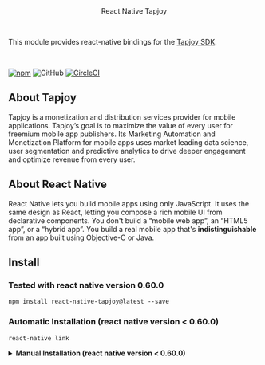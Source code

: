 <p>&nbsp;</p>
<p align="center">
  <p align='center'>React Native Tapjoy</p>
</p>
<p>&nbsp;</p>

<p>

This module provides react-native bindings for the [Tapjoy SDK](https://home.tapjoy.com/developers/).

</p>

<p>&nbsp;</p>

[![npm](https://img.shields.io/npm/v/react-native-tapjoy.svg?style=flat-square)](http://npm.im/react-native-tapjoy)
![GitHub](https://img.shields.io/github/license/reime005/react-native-tapjoy.svg?style=flat-square)
[![CircleCI](https://circleci.com/gh/reime005/react-native-tapjoy.svg?style=svg)](https://circleci.com/gh/reime005/react-native-tapjoy)

## About Tapjoy

Tapjoy is a monetization and distribution services provider for mobile applications. Tapjoy’s goal is to maximize the value of every user for freemium mobile app publishers. Its Marketing Automation and Monetization Platform for mobile apps uses market leading data science, user segmentation and predictive analytics to drive deeper engagement and optimize revenue from every user.

## About React Native

React Native lets you build mobile apps using only JavaScript. It uses the same design as React, letting you compose a rich mobile UI from declarative components. You don't build a “mobile web app”, an “HTML5 app”, or a “hybrid app”. You build a real mobile app that's __indistinguishable__ from an app built using Objective-C or Java.

## Install

### Tested with react native version 0.60.0

    npm install react-native-tapjoy@latest --save

### Automatic Installation (react native version < 0.60.0)

    react-native link

<details>
<summary>
<b>
Manual Installation (react native version < 0.60.0)
</b>
</summary>

#### iOS

1. In the XCode's "Project navigator", right click on your project's Libraries folder ➜ `Add Files to <...>`
2. Go to `node_modules` ➜ `react-native-tapjoy` ➜ `ios` ➜ select `RNTapjoy.xcodeproj`
3. Add `libRNTapjoy.a` to `Build Phases -> Link Binary With Libraries`
4. Add the Tapjoy SDK to your XCode project as described on the Tapjoy website

Alertnatively, you may use the podspec file:

```
  ...
  pod 'RNTapjoy', :path => '../node_modules/react-native-tapjoy'
  ...
```

NOTE: You have to manually integrate the Push notifications feature as described on the Tapjoy website, because it requires access to the didFinishLaunchingWithOptions:` method in your application’s app delegate file.

#### Android

1. Add the following lines to `android/settings.gradle`:
    ```gradle
    include ':react-native-tapjoy'
    project(':react-native-tapjoy').projectDir = new File(rootProject.projectDir, '../node_modules/react-native-tapjoy/android')

2. Update the android build tools version to `3.4.1` in `android/build.gradle`:
    ```gradle
    buildscript {
        ...
        dependencies {
            classpath 'com.android.tools.build:gradle:3.4.1'
        }
        ...
    }
    ...
    ```

3. Update the gradle version to `5.4.1` in `android/gradle/wrapper/gradle-wrapper.properties`:
    ```
    ...
    distributionUrl=https\://services.gradle.org/distributions/gradle-5.4.1-all.zip
    ```

4. Add the compile line to the dependencies in `android/app/build.gradle`:
    ```gradle
    dependencies {
        compile project(':react-native-tapjoy')
    }
    ```

5. Add the import and link the package in `MainApplication.java`:
    ```java
    import com.mariusreimer.tapjoy.TapjoyPackage; // <-- add this import

    public class MainApplication extends Application implements ReactApplication {
        @Override
        protected List<ReactPackage> getPackages() {
            return Arrays.<ReactPackage>asList(
                new MainReactPackage(),
                new TapjoyPackage() // <-- add this line
            );
        }
    }
    ```

6. Add the Tapjoy SDK to your Android project as described on the Tapjoy website.

<details>
<summary>
<b>
Windows
</b>
</summary>

![](https://media.giphy.com/media/44Eq3Ab5LPYn6/giphy.gif)

</details>

## Usage

TypeScript definitions are included.

### Configuration

    const options = {
        sdkKeyIos: "12345",
        sdkKeyAndroid: "12345",
        gcmSenderIdAndroid: "12345",
        debug: true
    };

### Initialization (without React Hooks)

    import { Tapjoy } from 'react-native-tapjoy';

    const tapjoy = new Tapjoy(options);

    try {
        const initialized = await tapjoy.initialse();
        // tapjoy is initialized
    } catch (e) {
        // error on initialization
    }

### Initialization (with React Hooks)

    import { useEffect } from 'react';
    import { useTapjoy } from 'react-native-tapjoy';

    const [
        {
            tapjoyEvents
        },
        {
            initialiseTapjoy,
            listenToEvent,
            addTapjoyPlacement,
            showTapjoyPlacement,
            requestTapjoyPlacementContent,
            isTapjoyConnected,
            tapjoyListenForEarnedCurrency,
            getTapjoyCurrencyBalance,
            setTapjoyUserId,
            spendTapjoyCurrency,
        },
    ] = useTapjoy(tapjoyOptions);

    useEffect(() => {
        try {
            const initialized = await initialiseTapjoy();
            // tapjoy is initialized
        } catch (e) {
            // error on initialization
        }
    }, []);

### List of Events

This is a list of events you may subscribe to:

|Event Name|Description|
|---|---|
|`earnedCurrency`|Fired when currency was earned. The response contains the fields `amount` `currencyName` and `currencyID` (iOS only). |
|`onPlacementDismiss`|Fired when a shown placement was dismissed. The response contains the field `placementName`. |
|`onPlacementContentReady`|Fired when a placement's content is ready to be shown. The response contains the field `placementName`. |
|`onPurchaseRequest`|Fired when a purchase is requested. The response contains the fields `placementName`, `requestId`, `token` and `productId`. |
|`onRewardRequest`| Fired when a reward is requested. The response contains the fields `placementName`, `requestId`, `token`, `itemId` and `quantity`. |

### Listen for Events (without React Hooks)

    tapjoy._on(eventName, () => {
        // event has fired
    })

You may get a list of events from the constants: `tapjoy.constants`. It contains a `events` field.

### Listen for Events (with React Hooks)

    listenToEvent(eventName, () => {
        // event has fired
    })

You may get a list of events from `useTapjoy` hook, named `tapjoyEvents`.

### Add Placement (without React Hooks)

    try {
        await tapjoy.addPlacement();
        // tapjoy placement was added
    } catch (e) {
        // error
    }

### Add Placement (with React Hooks)

    useEffect(() => {
        try {
            await addTapjoyPlacement('TestPlacement');
            // tapjoy placement was added
        } catch (e) {
            // error
        }
    }, []);

### Request Content (without React Hooks)

    try {
        await tapjoy.requestContent('TestPlacement');
        // tapjoy placement content request was successful
    } catch (e) {
        // request failed
    }

### Request Content (with React Hooks)

    useEffect(() => {
        try {
            await requestTapjoyPlacementContent('TestPlacement');
            // tapjoy placement content request was successful
        } catch (e) {
            // request failed
        }
    }, []);

### Show Placement (without React Hooks)

    try {
        await tapjoy.showPlacement('TestPlacement');
        // tapjoy placement content is showing
    } catch (e) {
        // placement not added, or content not ready
    }

### Show Placement (with React Hooks)

    useEffect(() => {
        try {
            await showTapjoyPlacement('TestPlacement');
            // tapjoy placement content is showing
        } catch (e) {
            // placement not added, or content not ready
        }
    }, []);

### Listen for Earned Currency (without React Hooks)

    try {
        await tapjoy.listenForEarnedCurrency(({ amount, currencyName, currencyID }) => {
            // user earned currency
        });
    } catch (e) {
        // error
    }

### Listen for Earned Currency (with React Hooks)

    useEffect(() => {
        try {
            await tapjoyListenForEarnedCurrency(({ amount, currencyName, currencyID }) => {
                // user earned currency
            });
        } catch (e) {
        // error
        }
    }, []);

### Get Currency Balance (without React Hooks)

    try {
        const { amount, currencyName } = await tapjoy.getCurrencyBalance();
    } catch (e) {
        // error
    }

### Get Currency Balance (with React Hooks)

    useEffect(() => {
        try {
            const { amount, currencyName } = await getTapjoyCurrencyBalance();
        } catch (e) {
            // error
        }
    }, []);

### Spend Currency (without React Hooks)

    try {
        await tapjoy.spendCurrencyAction(42);
    } catch (e) {
        // error
    }

### Spend Currency (with React Hooks)

    useEffect(() => {
        try {
            await spendTapjoyCurrency(42);
        } catch (e) {
            // error
        }
    }, []);
